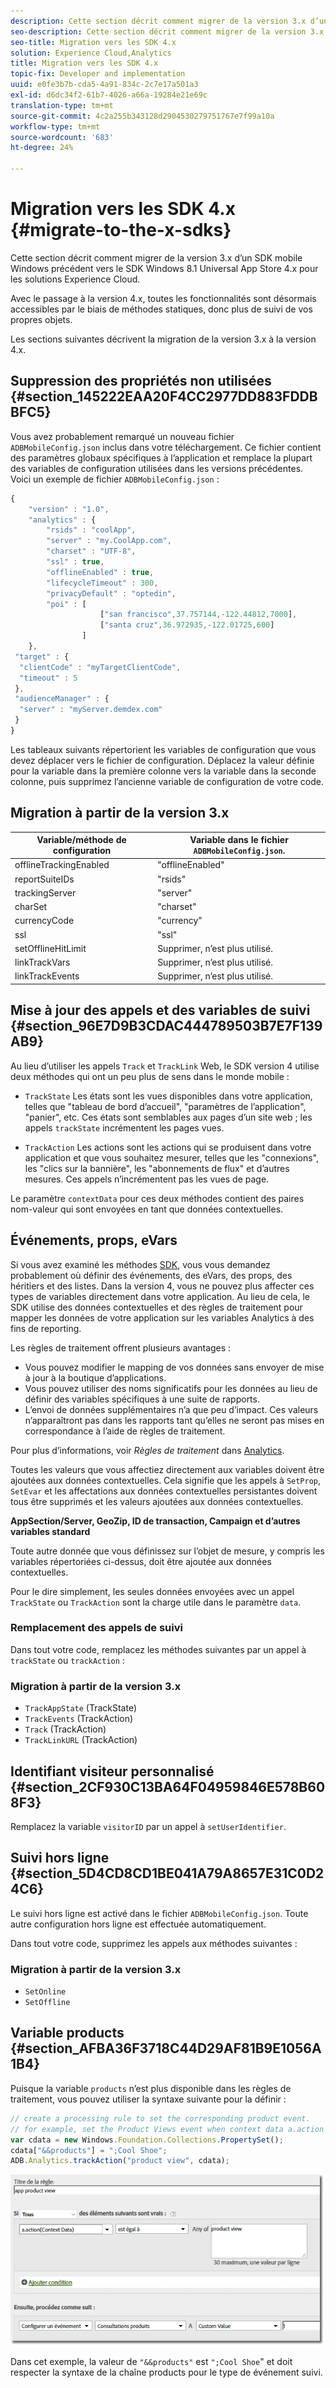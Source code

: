 ```yaml
---
description: Cette section décrit comment migrer de la version 3.x d’un SDK mobile Windows précédent vers le SDK Windows 8.1 Universal App Store 4.x pour les solutions Experience Cloud.
seo-description: Cette section décrit comment migrer de la version 3.x d’un SDK mobile Windows précédent vers le SDK Windows 8.1 Universal App Store 4.x pour les solutions Experience Cloud.
seo-title: Migration vers les SDK 4.x
solution: Experience Cloud,Analytics
title: Migration vers les SDK 4.x
topic-fix: Developer and implementation
uuid: e0fe3b7b-cda5-4a91-834c-2c7e17a501a3
exl-id: d6dc34f2-61b7-4026-a66a-19284e21e69c
translation-type: tm+mt
source-git-commit: 4c2a255b343128d2904530279751767e7f99a10a
workflow-type: tm+mt
source-wordcount: '683'
ht-degree: 24%

---
```


# Migration vers les SDK 4.x {#migrate-to-the-x-sdks}

Cette section décrit comment migrer de la version 3.x d’un SDK mobile Windows précédent vers le SDK Windows 8.1 Universal App Store 4.x pour les solutions Experience Cloud.

Avec le passage à la version 4.x, toutes les fonctionnalités sont désormais accessibles par le biais de méthodes statiques, donc plus de suivi de vos propres objets.

Les sections suivantes décrivent la migration de la version 3.x à la version 4.x.

## Suppression des propriétés non utilisées {#section_145222EAA20F4CC2977DD883FDDBBFC5}

Vous avez probablement remarqué un nouveau fichier `ADBMobileConfig.json` inclus dans votre téléchargement. Ce fichier contient des paramètres globaux spécifiques à l’application et remplace la plupart des variables de configuration utilisées dans les versions précédentes. Voici un exemple de fichier `ADBMobileConfig.json` :

```js
{ 
    "version" : "1.0", 
    "analytics" : { 
        "rsids" : "coolApp", 
        "server" : "my.CoolApp.com", 
        "charset" : "UTF-8", 
        "ssl" : true, 
        "offlineEnabled" : true, 
        "lifecycleTimeout" : 300, 
        "privacyDefault" : "optedin", 
        "poi" : [ 
                    ["san francisco",37.757144,-122.44812,7000], 
                    ["santa cruz",36.972935,-122.01725,600] 
                ] 
    }, 
 "target" : { 
  "clientCode" : "myTargetClientCode", 
  "timeout" : 5 
 }, 
 "audienceManager" : { 
  "server" : "myServer.demdex.com" 
 } 
}
```

Les tableaux suivants répertorient les variables de configuration que vous devez déplacer vers le fichier de configuration. Déplacez la valeur définie pour la variable dans la première colonne vers la variable dans la seconde colonne, puis supprimez l’ancienne variable de configuration de votre code.

## Migration à partir de la version 3.x

| Variable/méthode de configuration | Variable dans le fichier `ADBMobileConfig.json`. |
|--- |--- |
| offlineTrackingEnabled | &quot;offlineEnabled&quot; |
| reportSuiteIDs | &quot;rsids&quot; |
| trackingServer | &quot;server&quot; |
| charSet | &quot;charset&quot; |
| currencyCode | &quot;currency&quot; |
| ssl | &quot;ssl&quot; |
| setOfflineHitLimit | Supprimer, n’est plus utilisé. |
| linkTrackVars | Supprimer, n’est plus utilisé. |
| linkTrackEvents | Supprimer, n’est plus utilisé. |

## Mise à jour des appels et des variables de suivi {#section_96E7D9B3CDAC444789503B7E7F139AB9}

Au lieu d’utiliser les appels `Track` et `TrackLink` Web, le SDK version 4 utilise deux méthodes qui ont un peu plus de sens dans le monde mobile :

* `TrackState` Les états sont les vues disponibles dans votre application, telles que &quot;tableau de bord d’accueil&quot;, &quot;paramètres de l’application&quot;, &quot;panier&quot;, etc. Ces états sont semblables aux pages d’un site web ; les appels `trackState` incrémentent les pages vues.

* `TrackAction` Les actions sont les actions qui se produisent dans votre application et que vous souhaitez mesurer, telles que les &quot;connexions&quot;, les &quot;clics sur la bannière&quot;, les &quot;abonnements de flux&quot; et d’autres mesures. Ces appels n’incrémentent pas les vues de page.

Le paramètre `contextData` pour ces deux méthodes contient des paires nom-valeur qui sont envoyées en tant que données contextuelles.

## Événements, props, eVars

Si vous avez examiné les méthodes [SDK](/help/windows-appstore/c-configuration/methods.md), vous vous demandez probablement où définir des événements, des eVars, des props, des héritiers et des listes. Dans la version 4, vous ne pouvez plus affecter ces types de variables directement dans votre application. Au lieu de cela, le SDK utilise des données contextuelles et des règles de traitement pour mapper les données de votre application sur les variables Analytics à des fins de reporting.

Les règles de traitement offrent plusieurs avantages :

* Vous pouvez modifier le mapping de vos données sans envoyer de mise à jour à la boutique d’applications.
* Vous pouvez utiliser des noms significatifs pour les données au lieu de définir des variables spécifiques à une suite de rapports.
* L’envoi de données supplémentaires n’a que peu d’impact. Ces valeurs n’apparaîtront pas dans les rapports tant qu’elles ne seront pas mises en correspondance à l’aide de règles de traitement.

Pour plus d’informations, voir *Règles de traitement* dans [Analytics](/help/windows-appstore/analytics/analytics.md).

Toutes les valeurs que vous affectiez directement aux variables doivent être ajoutées aux données contextuelles. Cela signifie que les appels à `SetProp`, `SetEvar` et les affectations aux données contextuelles persistantes doivent tous être supprimés et les valeurs ajoutées aux données contextuelles.

**AppSection/Server, GeoZip, ID de transaction, Campaign et d’autres variables standard**

Toute autre donnée que vous définissez sur l’objet de mesure, y compris les variables répertoriées ci-dessus, doit être ajoutée aux données contextuelles.

Pour le dire simplement, les seules données envoyées avec un appel `TrackState` ou `TrackAction` sont la charge utile dans le paramètre `data`.

### Remplacement des appels de suivi

Dans tout votre code, remplacez les méthodes suivantes par un appel à `trackState` ou `trackAction` :

### Migration à partir de la version 3.x

* `TrackAppState` (TrackState)
* `TrackEvents` (TrackAction)
* `Track` (TrackAction)
* `TrackLinkURL` (TrackAction)

## Identifiant visiteur personnalisé {#section_2CF930C13BA64F04959846E578B608F3}

Remplacez la variable `visitorID` par un appel à `setUserIdentifier`.

## Suivi hors ligne {#section_5D4CD8CD1BE041A79A8657E31C0D24C6}

Le suivi hors ligne est activé dans le fichier `ADBMobileConfig.json`. Toute autre configuration hors ligne est effectuée automatiquement.

Dans tout votre code, supprimez les appels aux méthodes suivantes :

### Migration à partir de la version 3.x

* `SetOnline`
* `SetOffline`

## Variable products {#section_AFBA36F3718C44D29AF81B9E1056A1B4}

Puisque la variable `products` n’est plus disponible dans les règles de traitement, vous pouvez utiliser la syntaxe suivante pour la définir :

```js
// create a processing rule to set the corresponding product event. 
// for example, set the Product Views event when context data a.action = "product view" 
var cdata = new Windows.Foundation.Collections.PropertySet(); 
cdata["&&products"] = ";Cool Shoe"; 
ADB.Analytics.trackAction("product view", cdata);
```

![](assets/prod-view.png)

Dans cet exemple, la valeur de `"&&products"` est `";Cool Shoe`&quot; et doit respecter la syntaxe de la chaîne products pour le type de événement suivi.
